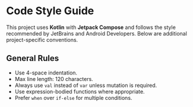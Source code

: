 # Code Style Guide

This project uses **Kotlin** with **Jetpack Compose** and follows the style recommended by JetBrains and Android Developers. Below are additional project-specific conventions.

## General Rules

- Use 4-space indentation.
- Max line length: 120 characters.
- Always use `val` instead of `var` unless mutation is required.
- Use expression-bodied functions where appropriate.
- Prefer `when` over `if-else` for multiple conditions.
